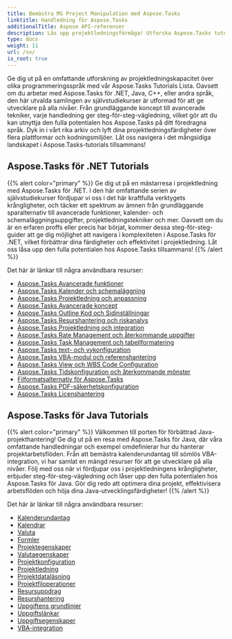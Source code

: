 ```yaml
---
title: Bemästra MS Project Manipulation med Aspose.Tasks
linktitle: Handledning för Aspose.Tasks
additionalTitle: Aspose API-referenser
description: Lås upp projektledningsförmåga! Utforska Aspose.Tasks tutorials för .NET, Java, C++ och mer. Lyft dina färdigheter över flera språk utan ansträngning.
type: docs
weight: 11
url: /sv/
is_root: true
---
```


Ge dig ut på en omfattande utforskning av projektledningskapacitet över olika programmeringsspråk med vår Aspose.Tasks Tutorials Lista. Oavsett om du arbetar med Aspose.Tasks för .NET, Java, C++, eller andra språk, den här utvalda samlingen av självstudiekurser är utformad för att ge utvecklare på alla nivåer. Från grundläggande koncept till avancerade tekniker, varje handledning ger steg-för-steg-vägledning, vilket gör att du kan utnyttja den fulla potentialen hos Aspose.Tasks på ditt föredragna språk. Dyk in i vårt rika arkiv och lyft dina projektledningsfärdigheter över flera plattformar och kodningsmiljöer. Låt oss navigera i det mångsidiga landskapet i Aspose.Tasks-tutorials tillsammans!

## Aspose.Tasks för .NET Tutorials
{{% alert color="primary" %}}
Ge dig ut på en mästarresa i projektledning med Aspose.Tasks för .NET. I den här omfattande serien av självstudiekurser fördjupar vi oss i det här kraftfulla verktygets krångligheter, och täcker ett spektrum av ämnen från grundläggande sparalternativ till avancerade funktioner, kalender- och schemaläggningsuppgifter, projektledningstekniker och mer. Oavsett om du är en erfaren proffs eller precis har börjat, kommer dessa steg-för-steg-guider att ge dig möjlighet att navigera i komplexiteten i Aspose.Tasks för .NET, vilket förbättrar dina färdigheter och effektivitet i projektledning. Låt oss låsa upp den fulla potentialen hos Aspose.Tasks tillsammans!
{{% /alert %}}

Det här är länkar till några användbara resurser:
 
- [Aspose.Tasks Avancerade funktioner](./net/advanced-features/)
- [Aspose.Tasks Kalender och schemaläggning](./net/calendar-scheduling/)
- [Aspose.Tasks Projektledning och anpassning](./net/tasks-project-management/)
- [Aspose.Tasks Avancerade koncept](./net/advanced-concepts/)
- [Aspose.Tasks Outline Kod och Sidinställningar](./net/outline-code-page-settings/)
- [Aspose.Tasks Resurshantering och riskanalys](./net/resource-risk-analysis/)
- [Aspose.Tasks Projektledning och integration](./net/project-management-integration/)
- [Aspose.Tasks Rate Management och återkommande uppgifter](./net/rate-recurring-tasks/)
- [Aspose.Tasks Task Management och tabellformatering](./net/task-table-management/)
- [Aspose.Tasks text- och vykonfiguration](./net/text-view-configuration/)
- [Aspose.Tasks VBA-modul och referenshantering](./net/vba-module-reference/)
- [Aspose.Tasks View och WBS Code Configuration](./net/view-wbs-code-configuration/)
- [Aspose.Tasks Tidskonfiguration och återkommande mönster](./net/time-recurrence-configuration/)
- [Filformatsalternativ för Aspose.Tasks](./net/file-format-options/)
- [Aspose.Tasks PDF-säkerhetskonfiguration](./net/pdf-security-configuration/)
- [Aspose.Tasks Licenshantering](./net/license-management/)

## Aspose.Tasks för Java Tutorials
{{% alert color="primary" %}}
Välkommen till porten för förbättrad Java-projekthantering! Ge dig ut på en resa med Aspose.Tasks för Java, där våra omfattande handledningar och exempel omdefinierar hur du hanterar projektarbetsflöden. Från att bemästra kalenderundantag till sömlös VBA-integration, vi har samlat en mängd resurser för att ge utvecklare på alla nivåer. Följ med oss när vi fördjupar oss i projektledningens krångligheter, erbjuder steg-för-steg-vägledning och låser upp den fulla potentialen hos Aspose.Tasks för Java. Gör dig redo att optimera dina projekt, effektivisera arbetsflöden och höja dina Java-utvecklingsfärdigheter!
{{% /alert %}}

Det här är länkar till några användbara resurser:

- [Kalenderundantag](./java/calendar-exceptions/)
- [Kalendrar](./java/calendars/)
- [Valuta](./java/currency/)
- [Formler](./java/formulas/)
- [Projektegenskaper](./java/project-properties/)
- [Valutaegenskaper](./java/currency-properties/)
- [Projektkonfiguration](./java/project-configuration/)
- [Projektledning](./java/project-management/)
- [Projektdataläsning](./java/project-data-reading/)
- [Projektfiloperationer](./java/project-file-operations/)
- [Resursuppdrag](./java/resource-assignments/)
- [Resurshantering](./java/resource-management/)
- [Uppgiftens grundlinjer](./java/task-baselines/)
- [Uppgiftslänkar](./java/task-links/)
- [Uppgiftsegenskaper](./java/task-properties/)
- [VBA-integration](./java/vba-integration/)